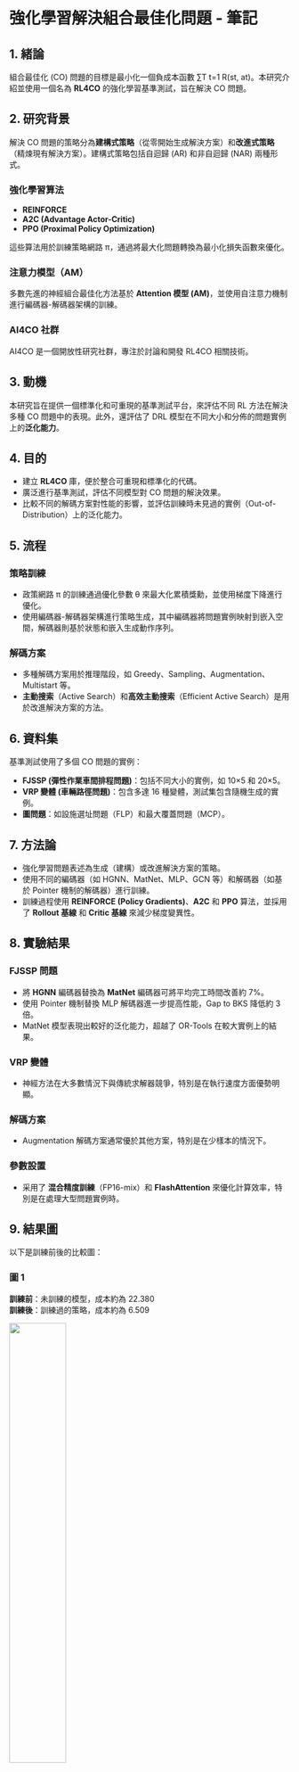 
# 強化學習解決組合最佳化問題 - 筆記

## 1. 緒論

組合最佳化 (CO) 問題的目標是最小化一個負成本函數 ∑T t=1 R(st, at)。本研究介紹並使用一個名為 **RL4CO** 的強化學習基準測試，旨在解決 CO 問題。

## 2. 研究背景

解決 CO 問題的策略分為**建構式策略**（從零開始生成解決方案）和**改進式策略**（精煉現有解決方案）。建構式策略包括自迴歸 (AR) 和非自迴歸 (NAR) 兩種形式。

### 強化學習算法
- **REINFORCE**
- **A2C (Advantage Actor-Critic)**
- **PPO (Proximal Policy Optimization)**

這些算法用於訓練策略網路 π，通過將最大化問題轉換為最小化損失函數來優化。

### 注意力模型（AM）
多數先進的神經組合最佳化方法基於 **Attention 模型 (AM)**，並使用自注意力機制進行編碼器-解碼器架構的訓練。

### AI4CO 社群
AI4CO 是一個開放性研究社群，專注於討論和開發 RL4CO 相關技術。

## 3. 動機

本研究旨在提供一個標準化和可重現的基準測試平台，來評估不同 RL 方法在解決多種 CO 問題中的表現。此外，還評估了 DRL 模型在不同大小和分佈的問題實例上的**泛化能力**。

## 4. 目的

- 建立 **RL4CO** 庫，便於整合可重現和標準化的代碼。
- 廣泛進行基準測試，評估不同模型對 CO 問題的解決效果。
- 比較不同的解碼方案對性能的影響，並評估訓練時未見過的實例（Out-of-Distribution）上的泛化能力。

## 5. 流程

### 策略訓練
- 政策網路 π 的訓練通過優化參數 θ 來最大化累積獎勳，並使用梯度下降進行優化。
- 使用編碼器-解碼器架構進行策略生成，其中編碼器將問題實例映射到嵌入空間，解碼器則基於狀態和嵌入生成動作序列。

### 解碼方案
- 多種解碼方案用於推理階段，如 Greedy、Sampling、Augmentation、Multistart 等。
- **主動搜索**（Active Search）和**高效主動搜索**（Efficient Active Search）是用於改進解決方案的方法。

## 6. 資料集

基準測試使用了多個 CO 問題的實例：

- **FJSSP (彈性作業車間排程問題)**：包括不同大小的實例，如 10×5 和 20×5。
- **VRP 變體 (車輛路徑問題)**：包含多達 16 種變體，測試集包含隨機生成的實例。
- **圖問題**：如設施選址問題（FLP）和最大覆蓋問題（MCP）。

## 7. 方法論

- 強化學習問題表述為生成（建構）或改進解決方案的策略。
- 使用不同的編碼器（如 HGNN、MatNet、MLP、GCN 等）和解碼器（如基於 Pointer 機制的解碼器）進行訓練。
- 訓練過程使用 **REINFORCE (Policy Gradients)**、**A2C** 和 **PPO** 算法，並採用了 **Rollout 基線** 和 **Critic 基線** 來減少梯度變異性。

## 8. 實驗結果

### FJSSP 問題
- 將 **HGNN** 編碼器替換為 **MatNet** 編碼器可將平均完工時間改善約 7%。
- 使用 Pointer 機制替換 MLP 解碼器進一步提高性能，Gap to BKS 降低約 3 倍。
- MatNet 模型表現出較好的泛化能力，超越了 OR-Tools 在較大實例上的結果。

### VRP 變體
- 神經方法在大多數情況下與傳統求解器競爭，特別是在執行速度方面優勢明顯。

### 解碼方案
- Augmentation 解碼方案通常優於其他方案，特別是在少樣本的情況下。

### 參數設置
- 采用了 **混合精度訓練**（FP16-mix）和 **FlashAttention** 來優化計算效率，特別是在處理大型問題實例時。

## 9. 結果圖

以下是訓練前後的比較圖：

### 圖 1

**訓練前**：未訓練的模型，成本約為 22.380  
**訓練後**：訓練過的策略，成本約為 6.509

<img src="../HW5\img\1.png" width="45%"/> 
<br/>
<em>圖 4.1：實例 1 解的可視化對比</em>

### 圖 2

**訓練前**：未訓練的模型，成本約為 23.379  
**訓練後**：訓練過的策略，成本約為 6.409

<img src="../HW5\img\2.png" width="45%"/>
<br/>
<em>圖 4.2：實例 2 解的可視化對比</em>

### 圖 3

**訓練前**：未訓練的模型，成本約為 23.593  
**訓練後**：訓練過的策略，成本約為 6.573

<img src="../HW5\img\3.png" width="45%"/>
<br/>
<em>圖 4.3：實例 3 解的可視化對比</em>

## 10. 總結

- 強化學習方法在解決多種組合最佳化問題中表現良好，特別是在 VRP 和圖問題上，展現出良好的泛化能力。
- 解碼方案和後處理的主動搜索方法可以進一步提高解決方案的品質。
- 高效的訓練和計算優化對於處理大型實例至關重要。

